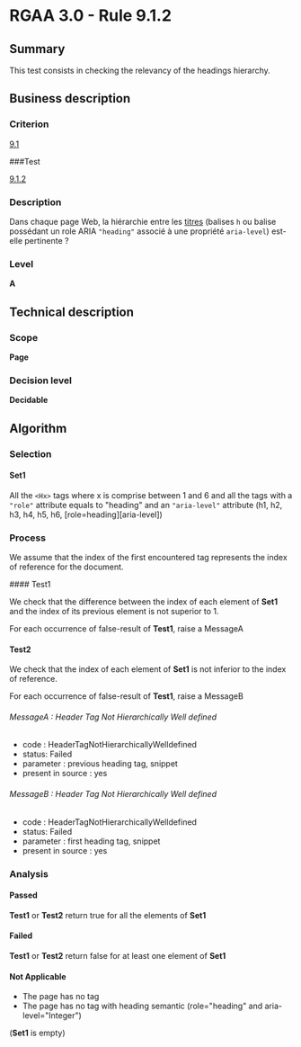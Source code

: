 # RGAA 3.0 -  Rule 9.1.2

## Summary

This test consists in checking the relevancy of the headings hierarchy.

## Business description

### Criterion

[9.1](http://disic.github.io/rgaa_referentiel_en/RGAA3.0_Criteria_English_version_v1.html#crit-9-1)

###Test

[9.1.2](http://disic.github.io/rgaa_referentiel_en/RGAA3.0_Criteria_English_version_v1.html#test-9-1-2)

### Description

Dans chaque page Web, la hi&eacute;rarchie entre les <a href="http://references.modernisation.gouv.fr/referentiel-technique-0#mTitre">titres</a> (balises `h` ou balise poss&eacute;dant un role ARIA `"heading"` associ&eacute; &agrave; une propri&eacute;t&eacute; `aria-level`) est-elle pertinente ?

### Level

**A**

## Technical description

### Scope

**Page**

### Decision level

**Decidable**

## Algorithm

### Selection

#### Set1

All the `<Hx>` tags where x is comprise between 1 and 6 and all the tags with a `"role"` attribute equals to "heading" and an `"aria-level"` attribute (h1, h2, h3, h4, h5, h6, [role=heading][aria-level])

### Process

We assume that the index of the first encountered <Hx> tag represents the index of reference for the document.

#### Test1

We check that the difference between the index of each element of **Set1** and the index of its previous element is not superior to 1.

For each occurrence of false-result of **Test1**, raise a MessageA

#### Test2

We check that the index of each element of **Set1** is not inferior to the index of reference.

For each occurrence of false-result of **Test1**, raise a MessageB

###### MessageA : Header Tag Not Hierarchically Well defined

-   code : HeaderTagNotHierarchicallyWelldefined
-   status: Failed
-   parameter : previous heading tag, snippet
-   present in source : yes

###### MessageB : Header Tag Not Hierarchically Well defined

-   code : HeaderTagNotHierarchicallyWelldefined
-   status: Failed
-   parameter : first heading tag, snippet
-   present in source : yes

### Analysis

#### Passed

**Test1** or **Test2** return true for all the elements of **Set1**

#### Failed

**Test1** or **Test2** return false for at least one element of **Set1**

#### Not Applicable

- The page has no <H> tag
- The page has no tag with heading semantic (role="heading" and aria-level="Integer") 

(**Set1** is empty)
